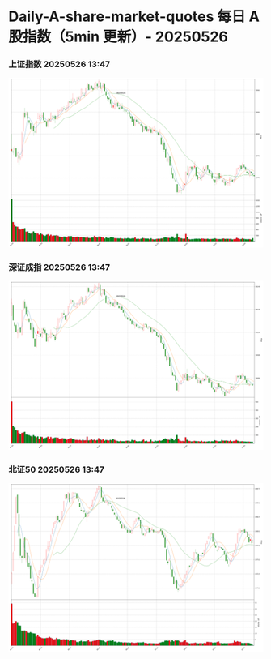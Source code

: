
# Daily-A-share-market-quotes 每日 A 股指数（5min 更新）- 20250526

### 上证指数 20250526 13:47
![](./fig/2025/5/20250526-sh000001.png)

### 深证成指 20250526 13:47
![](./fig/2025/5/20250526-sz399001.png)

### 北证50 20250526 13:47
![](./fig/2025/5/20250526-bj899050.png)
